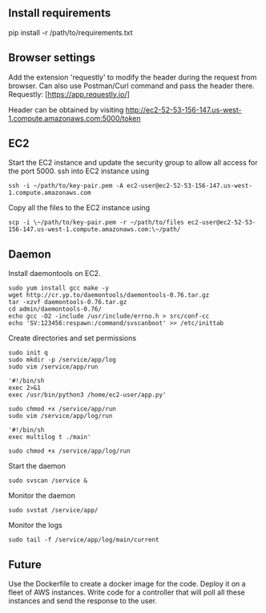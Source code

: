 ## Install requirements
pip install -r /path/to/requirements.txt

## Browser settings
Add the extension 'requestly' to modify the header during the request from browser. Can also use Postman/Curl command and pass the header there.
Requestly: [https://app.requestly.io/]

Header can be obtained by visiting http://ec2-52-53-156-147.us-west-1.compute.amazonaws.com:5000/token

## EC2
Start the EC2 instance and update the security group to allow all access for the port 5000.
ssh into EC2 instance using
```
ssh -i ~/path/to/key-pair.pem -A ec2-user@ec2-52-53-156-147.us-west-1.compute.amazonaws.com
```
Copy all the files to the EC2 instance using
```
scp -i \~/path/to/key-pair.pem -r ~/path/to/files ec2-user@ec2-52-53-156-147.us-west-1.compute.amazonaws.com:\~/path/
```
## Daemon
Install daemontools on EC2.
```
sudo yum install gcc make -y
wget http://cr.yp.to/daemontools/daemontools-0.76.tar.gz
tar -xzvf daemontools-0.76.tar.gz
cd admin/daemontools-0.76/
echo gcc -O2 -include /usr/include/errno.h > src/conf-cc
echo 'SV:123456:respawn:/command/svscanboot' >> /etc/inittab
```
Create directories and set permissions
```
sudo init q
sudo mkdir -p /service/app/log
sudo vim /service/app/run
```
```
'#!/bin/sh
exec 2>&1
exec /usr/bin/python3 /home/ec2-user/app.py'
```
```
sudo chmod +x /service/app/run
sudo vim /service/app/log/run
```
```
'#!/bin/sh
exec multilog t ./main'
```
```
sudo chmod +x /service/app/log/run
```
Start the daemon
```
sudo svscan /service &
```

Monitor the daemon
```
sudo svstat /service/app/
```
Monitor the logs
```
sudo tail -f /service/app/log/main/current
```
## Future
Use the Dockerfile to create a docker image for the code.
Deploy it on a fleet of AWS instances. Write code for a controller that will poll all these instances and send the response to the user.
